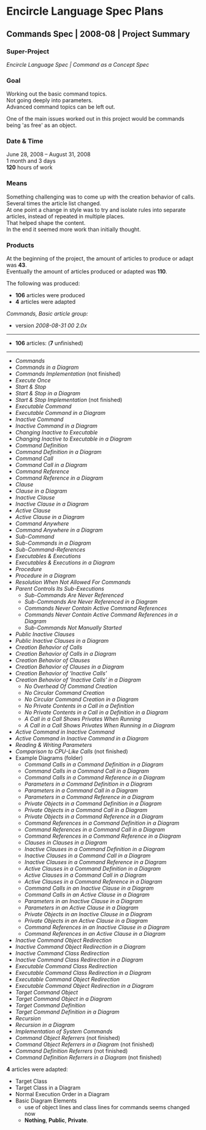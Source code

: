 ﻿Encircle Language Spec Plans
============================

Commands Spec | 2008-08 | Project Summary
-----------------------------------------

### Super-Project

*Encircle Language Spec | Command as a Concept Spec*

### Goal

Working out the basic command topics.  
Not going deeply into parameters.  
Advanced command topics can be left out.

One of the main issues worked out in this project would be commands being 'as free' as an object.

### Date & Time

June 28, 2008 – August 31, 2008  
1 month and 3 days  
__120__ hours of work

### Means

Something challenging was to come up with the creation behavior of calls.  
Several times the article list changed.  
At one point a change in style was to try and isolate rules into separate articles, instead of repeated in multiple places.  
That helped shape the content.  
In the end it seemed more work than initially thought.

### Products

At the beginning of the project, the amount of articles to produce or adapt was __43__.  
Eventually the amount of articles produced or adapted was __110__.  

The following was produced:  

- __106__ articles were produced
- __4__ articles were adapted

*Commands, Basic article group:*

- version *2008-08-31 00  2.0x*
-----
- __106__ articles: (__7__ unfinished)
-----
- *Commands*
- *Commands in a Diagram*
- *Commands Implementation* (not finished)
- *Execute Once*
- *Start & Stop*
- *Start & Stop in a Diagram*
- *Start & Stop Implementation* (not finished)
- *Executable Command*
- *Executable Command in a Diagram*
- *Inactive Command*
- *Inactive Command in a Diagram*
- *Changing Inactive to Executable*
- *Changing Inactive to Executable in a Diagram*
- *Command Definition*
- *Command Definition in a Diagram*
- *Command Call*
- *Command Call in a Diagram*
- *Command Reference*
- *Command Reference in a Diagram*
- *Clause*
- *Clause in a Diagram*
- *Inactive Clause*
- *Inactive Clause in a Diagram*
- *Active Clause*
- *Active Clause in a Diagram*
- *Command Anywhere*
- *Command Anywhere in a Diagram*
- *Sub-Command*
- *Sub-Commands in a Diagram*
- *Sub-Command-References*
- *Executables & Executions*
- *Executables & Executions in a Diagram*
- *Procedure*
- *Procedure in a Diagram*
- *Resolution When Not Allowed For Commands*
- *Parent Controls Its Sub-Executions*
    - *Sub-Commands Are Never Referenced*
    - *Sub-Commands Are Never Referenced in a Diagram*
    - *Commands Never Contain Active Command References*
    - *Commands Never Contain Active Command References in a Diagram*
    - *Sub-Commands Not Manually Started*
- *Public Inactive Clauses*
- *Public Inactive Clauses in a Diagram*
- *Creation Behavior of Calls*
- *Creation Behavior of Calls in a Diagram*
- *Creation Behavior of Clauses*
- *Creation Behavior of Clauses in a Diagram*
- *Creation Behavior of ‘Inactive Calls’*
- *Creation Behavior of ‘Inactive Calls’ in a Diagram*
    - *No Overhead Of Command Creation*
    - *No Circular Command Creation*
    - *No Circular Command Creation in a Diagram*
    - *No Private Contents in a Call in a Definition*
    - *No Private Contents in a Call in a Definition in a Diagram*
    - *A Call in a Call Shows Privates When Running*
    - *A Call in a Call Shows Privates When Running in a Diagram*
- *Active Command in Inactive Command*
- *Active Command in Inactive Command in a Diagram*
- *Reading & Writing Parameters*
- *Comparison to CPU-Like Calls* (not finished)
- Example Diagrams (folder)
    - *Command Calls in a Command Definition in a Diagram*
    - *Command Calls in a Command Call in a Diagram*
    - *Command Calls in a Command Reference in a Diagram*
    - *Parameters in a Command Definition in a Diagram*
    - *Parameters in a Command Call in a Diagram*
    - *Parameters in a Command Reference in a Diagram*
    - *Private Objects in a Command Definition in a Diagram*
    - *Private Objects in a Command Call in a Diagram*
    - *Private Objects in a Command Reference in a Diagram*
    - *Command References in a Command Definition in a Diagram*
    - *Command References in a Command Call in a Diagram*
    - *Command References in a Command Reference in a Diagram*
    - *Clauses in Clauses in a Diagram*
    - *Inactive Clauses in a Command Definition in a Diagram*
    - *Inactive Clauses in a Command Call in a Diagram*
    - *Inactive Clauses in a Command Reference in a Diagram*
    - *Active Clauses in a Command Definition in a Diagram*
    - *Active Clauses in a Command Call in a Diagram*
    - *Active Clauses in a Command Reference in a Diagram*
    - *Command Calls in an Inactive Clause in a Diagram*
    - *Command Calls in an Active Clause in a Diagram*
    - *Parameters in an Inactive Clause in a Diagram*
    - *Parameters in an Active Clause in a Diagram*
    - *Private Objects in an Inactive Clause in a Diagram*
    - *Private Objects in an Active Clause in a Diagram*
    - *Command References in an Inactive Clause in a Diagram*
    - *Command References in an Active Clause in a Diagram*
- *Inactive Command Object Redirection*
- *Inactive Command Object Redirection in a Diagram*
- *Inactive Command Class Redirection*
- *Inactive Command Class Redirection in a Diagram*
- *Executable Command Class Redirection*
- *Executable Command Class Redirection in a Diagram*
- *Executable Command Object Redirection*
- *Executable Command Object Redirection in a Diagram*
- *Target Command Object*
- *Target Command Object in a Diagram*
- *Target Command Definition*
- *Target Command Definition in a Diagram*
- *Recursion*
- *Recursion in a Diagram*
- *Implementation of System Commands*
- *Command Object Referrers* (not finished)
- *Command Object Referrers in a Diagram* (not finished)
- *Command Definition Referrers* (not finished)
- *Command Definition Referrers in a Diagram* (not finished)

__4__ articles were adapted:

- Target Class
- Target Class in a Diagram
- Normal Execution Order in a Diagram
- Basic Diagram Elements
    - use of object lines and class lines for commands seems changed now  
    - __Nothing__, __Public__, __Private__.